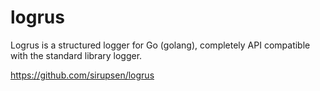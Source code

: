 # logrus

Logrus is a structured logger for Go (golang), completely API compatible with the standard library logger.

https://github.com/sirupsen/logrus
